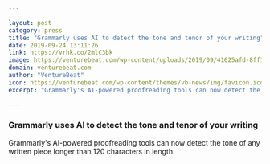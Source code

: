 ```yaml
---

layout: post
category: press
title: "Grammarly uses AI to detect the tone and tenor of your writing"
date: 2019-09-24 13:11:26
link: https://vrhk.co/2mlC3bk
image: https://venturebeat.com/wp-content/uploads/2019/09/41625afd-8ff1-4cec-b654-c0fc3e35ad58-e1568994939289.png?w=1200&strip=all
domain: venturebeat.com
author: "VentureBeat"
icon: https://venturebeat.com/wp-content/themes/vb-news/img/favicon.ico
excerpt: "Grammarly's AI-powered proofreading tools can now detect the tone of any written piece longer than 120 characters in length."

---
```


### Grammarly uses AI to detect the tone and tenor of your writing

Grammarly's AI-powered proofreading tools can now detect the tone of any written piece longer than 120 characters in length.